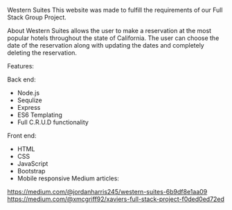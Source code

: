 Western Suites
This website was made to fulfill the requirements of our Full Stack Group Project.

About
Western Suites allows the user to make a reservation at the most popular hotels throughout the state of California. The user can choose the date of the reservation along with updating the dates and completely deleting the reservation.

Features:

Back end:
- Node.js
- Sequlize
- Express
- ES6 Templating
- Full C.R.U.D functionality

Front end:
- HTML
- CSS
- JavaScript
- Bootstrap
- Mobile responsive
Medium articles:

https://medium.com/@jordanharris245/western-suites-6b9df8e1aa09
https://medium.com/@xmcgriff92/xaviers-full-stack-project-f0ded0ed72ed
